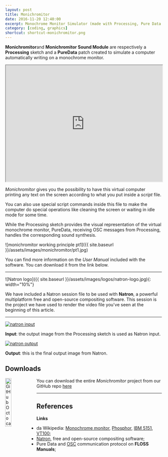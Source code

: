 ```yaml
---
layout: post
title: Monichromitor
date: 2016-11-20 12:40:00
excerpt: Monochrome Monitor Simulator (made with Processing, Pure Data and Natron)
category: [coding, graphics]
shortcut: shortcut-monichromitor.png
---
```


**Monichromitor**and **Monichromitor Sound Module** are respectively a **Processing** sketch and a **PureData** patch created to simulate a computer automatically writing on a monochrome monitor.

<iframe src="https://www.youtube.com/embed/Pm0qunstOkg" height="375" width="100%" allowfullscreen="" ></iframe>

_Monichromitor_ gives you the possibility to have this virtual computer printing any text on the screen according to what you put inside a _script_ file.

You can also use special script commands inside this file to make the computer do special operations like cleaning the screen or waiting in idle mode for some time.

While the Processing sketch provides the visual representation of the virtual monochrome monitor, PureData, receiving OSC messages from Processing, handles the corresponding sound synthesis.

![monichromitor working principle pt1]({{ site.baseurl }}/assets/images/monichromitor/pt1.jpg)

You can find more information on the <em>User Manual</em> included with the software. You can download it from the link below.

---

![Natron logo]({{ site.baseurl }}/assets/images/logos/natron-logo.jpg){: width="10%"}

We have included a Natron session file to be used with **Natron**, a powerful multiplatform free and open-source compositing software. This session is the project we have used to render the video file you've seen at the beginning of this article.

---

<a href="{{site.baseurl}}/assets/images/monichromitor/input.png">
<img alt="natron input" src="{{site.baseurl}}/assets/images/monichromitor/input_low.png"/>
</a>

**Input**: the output image from the Processing sketch is used as Natron input.

<a href="{{site.baseurl}}/assets/images/monichromitor/output.png">
<img alt="natron output" src="{{site.baseurl}}/assets/images/monichromitor/output_low.jpg"/>
</a>

**Output**: this is the final output image from Natron.

<!--
<div class="img">
<img alt="monichromitor working principle pt1" src="{{ site.baseurl }}/assets/images/monichromitor/pt2.jpg"/>
</div>
-->

## Downloads

<div>
<img src="{{ site.baseurl }}/assets/images/logos/github-octocat.jpg" alt="GitHub Octocat" style="float: left; width: 20%;"/>
<p>You can download the entire <em>Monichromitor</em> project from our GitHub repo <a class="ext" href="https://github.com/Limulo/monichromitor" >here</a></p>
<hr class="clear">
</div>

## References

**Links**

* da Wikipedia: [Monochrome monitor](https://en.wikipedia.org/wiki/Monochrome_monitor), [Phosphor](https://en.wikipedia.org/wiki/Phosphor), [IBM 5151](https://en.wikipedia.org/wiki/IBM_5151), [VT100](https://it.wikipedia.org/wiki/VT100);
* [Natron](http://natron.fr/), free and open-source compositing software;
* Pure Data and [OSC](http://en.flossmanuals.net/pure-data/ch065_osc/) communication protocol on **FLOSS Manuals**;
